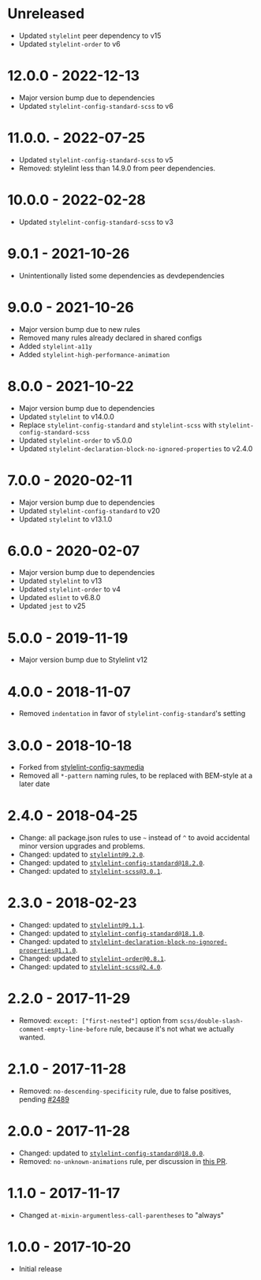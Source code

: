 # Unreleased

- Updated `stylelint` peer dependency to v15
- Updated `stylelint-order` to v6

# 12.0.0 - 2022-12-13

- Major version bump due to dependencies
- Updated `stylelint-config-standard-scss` to v6

# 11.0.0. - 2022-07-25

- Updated `stylelint-config-standard-scss` to v5
- Removed: stylelint less than 14.9.0 from peer dependencies.

# 10.0.0 - 2022-02-28

- Updated `stylelint-config-standard-scss` to v3

# 9.0.1 - 2021-10-26

- Unintentionally listed some dependencies as devdependencies

# 9.0.0 - 2021-10-26

- Major version bump due to new rules
- Removed many rules already declared in shared configs
- Added `stylelint-a11y`
- Added `stylelint-high-performance-animation`

# 8.0.0 - 2021-10-22

- Major version bump due to dependencies
- Updated `stylelint` to v14.0.0
- Replace `stylelint-config-standard` and `stylelint-scss` with `stylelint-config-standard-scss`
- Updated `stylelint-order` to v5.0.0
- Updated `stylelint-declaration-block-no-ignored-properties` to v2.4.0

# 7.0.0 - 2020-02-11

- Major version bump due to dependencies
- Updated `stylelint-config-standard` to v20
- Updated `stylelint` to v13.1.0

# 6.0.0 - 2020-02-07

- Major version bump due to dependencies
- Updated `stylelint` to v13
- Updated `stylelint-order` to v4
- Updated `eslint` to v6.8.0
- Updated `jest` to v25

# 5.0.0 - 2019-11-19

- Major version bump due to Stylelint v12

# 4.0.0 - 2018-11-07

- Removed `indentation` in favor of `stylelint-config-standard`'s setting

# 3.0.0 - 2018-10-18

- Forked from [stylelint-config-saymedia](https://github.com/saymedia/stylelint-config-saymedia)
- Removed all `*-pattern` naming rules, to be replaced with BEM-style at a later date

# 2.4.0 - 2018-04-25

- Change: all package.json rules to use `~` instead of `^` to avoid accidental minor version upgrades and problems.
- Changed: updated to [`stylelint@9.2.0`](https://github.com/stylelint/stylelint/releases/tag/9.2.0).
- Changed: updated to [`stylelint-config-standard@18.2.0`](https://github.com/stylelint/stylelint-config-standard/releases/tag/18.2.0).
- Changed: updated to [`stylelint-scss@3.0.1`](https://github.com/kristerkari/stylelint-scss/releases/tag/3.0.1).

# 2.3.0 - 2018-02-23

- Changed: updated to [`stylelint@9.1.1`](https://github.com/stylelint/stylelint/releases/tag/9.1.1).
- Changed: updated to [`stylelint-config-standard@18.1.0`](https://github.com/stylelint/stylelint-config-standard/releases/tag/18.1.0).
- Changed: updated to [`stylelint-declaration-block-no-ignored-properties@1.1.0`](https://github.com/kristerkari/stylelint-declaration-block-no-ignored-properties/releases/tag/1.1.0).
- Changed: updated to [`stylelint-order@0.8.1`](https://github.com/hudochenkov/stylelint-order/releases/tag/0.8.1).
- Changed: updated to [`stylelint-scss@2.4.0`](https://github.com/kristerkari/stylelint-scss/releases/tag/2.4.0).

# 2.2.0 - 2017-11-29

- Removed: `except: ["first-nested"]` option from `scss/double-slash-comment-empty-line-before` rule, because it's not what we actually wanted.

# 2.1.0 - 2017-11-28

- Removed: `no-descending-specificity` rule, due to false positives, pending [#2489](https://github.com/stylelint/stylelint/issues/2489)

# 2.0.0 - 2017-11-28

- Changed: updated to [`stylelint-config-standard@18.0.0`](https://github.com/stylelint/stylelint-config-standard/releases/tag/18.0.0).
- Removed: `no-unknown-animations` rule, per discussion in [this PR](https://github.com/stylelint/stylelint-config-recommended/pull/9).

# 1.1.0 - 2017-11-17

- Changed `at-mixin-argumentless-call-parentheses` to "always"

# 1.0.0 - 2017-10-20

- Initial release
